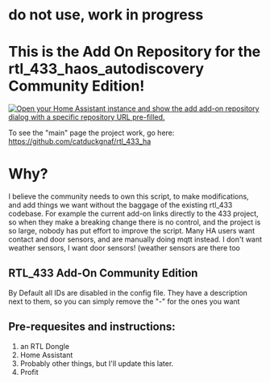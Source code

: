 
# do not use, work in progress













# This is the Add On Repository for the rtl_433_haos_autodiscovery Community Edition!



[![Open your Home Assistant instance and show the add add-on repository dialog with a specific repository URL pre-filled.](https://my.home-assistant.io/badges/supervisor_add_addon_repository.svg)](https://my.home-assistant.io/redirect/supervisor_add_addon_repository/?repository_url=https://github.com/catduckgnaf/rtl_433_haos_addon/)

To see the "main" page the project work, go here: https://github.com/catduckgnaf/rtl_433_ha




# Why?

I believe the community needs to own this script, to make modifications, and add things we want without the baggage of the existing rtl_433 codebase. For example the current add-on links directly to the 433 project, so when they make a breaking change there is no control, and the project is so large, nobody has put effort to improve the script. Many HA users want contact and door sensors, and are manually doing mqtt instead. I don't want weather sensors, I want door sensors! (weather sensors are there too

## RTL_433 Add-On Community Edition

By Default all IDs are disabled in the config file. They have a description next to them, so you can simply remove the "-" for the ones you want


## Pre-requesites and instructions:

1. an RTL Dongle
2. Home Assistant
3. Probably other things, but I'll update this later.
4. Profit




[aarch64-shield]: https://img.shields.io/badge/aarch64-yes-green.svg
[amd64-shield]: https://img.shields.io/badge/amd64-yes-green.svg
[armhf-shield]: https://img.shields.io/badge/armhf-yes-green.svg
[armv7-shield]: https://img.shields.io/badge/armv7-yes-green.svg
[i386-shield]: https://img.shields.io/badge/i386-yes-green.svg

